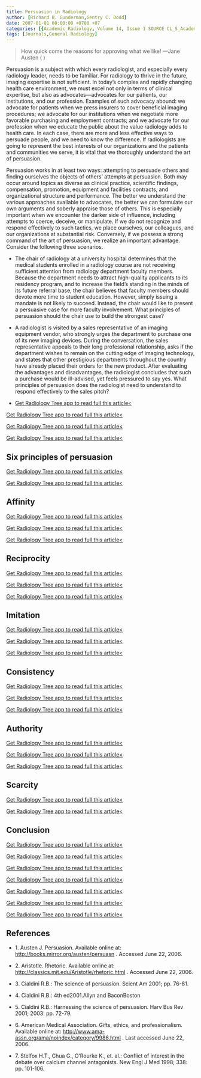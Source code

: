 ```yaml
---
title: Persuasion in Radiology
author: [Richard B. Gunderman,Gentry C. Dodd]
date: 2007-01-01 00:00:00 +0700 +07
categories: [{Academic Radiology, Volume 14, Issue 1 SOURCE CL_S_AcademicRadiologyVolume14Issue1 1}]
tags: [Journals,General Radiology]
---
```

> How quick come the reasons for approving what we like! —Jane Austen ( )

Persuasion is a subject with which every radiologist, and especially every radiology leader, needs to be familiar. For radiology to thrive in the future, imaging expertise is not sufficient. In today’s complex and rapidly changing health care environment, we must excel not only in terms of clinical expertise, but also as advocates—advocates for our patients, our institutions, and our profession. Examples of such advocacy abound: we advocate for patients when we press insurers to cover beneficial imaging procedures; we advocate for our institutions when we negotiate more favorable purchasing and employment contracts; and we advocate for our profession when we educate the public about the value radiology adds to health care. In each case, there are more and less effective ways to persuade people, and we need to know the difference. If radiologists are going to represent the best interests of our organizations and the patients and communities we serve, it is vital that we thoroughly understand the art of persuasion.

Persuasion works in at least two ways: attempting to persuade others and finding ourselves the objects of others’ attempts at persuasion. Both may occur around topics as diverse as clinical practice, scientific findings, compensation, promotion, equipment and facilities contracts, and organizational structure and performance. The better we understand the various approaches available to advocates, the better we can formulate our own arguments and soberly appraise those of others. This is especially important when we encounter the darker side of influence, including attempts to coerce, deceive, or manipulate. If we do not recognize and respond effectively to such tactics, we place ourselves, our colleagues, and our organizations at substantial risk. Conversely, if we possess a strong command of the art of persuasion, we realize an important advantage. Consider the following three scenarios.

- The chair of radiology at a university hospital determines that the medical students enrolled in a radiology course are not receiving sufficient attention from radiology department faculty members. Because the department needs to attract high-quality applicants to its residency program, and to increase the field’s standing in the minds of its future referral base, the chair believes that faculty members should devote more time to student education. However, simply issuing a mandate is not likely to succeed. Instead, the chair would like to present a persuasive case for more faculty involvement. What principles of persuasion should the chair use to build the strongest case?

- A radiologist is visited by a sales representative of an imaging equipment vendor, who strongly urges the department to purchase one of its new imaging devices. During the conversation, the sales representative appeals to their long professional relationship, asks if the department wishes to remain on the cutting edge of imaging technology, and states that other prestigious departments throughout the country have already placed their orders for the new product. After evaluating the advantages and disadvantages, the radiologist concludes that such a purchase would be ill-advised, yet feels pressured to say yes. What principles of persuasion does the radiologist need to understand to respond effectively to the sales pitch?

- [Get Radiology Tree app to read full this article<](https://clinicalpub.com/app)


[Get Radiology Tree app to read full this article<](https://clinicalpub.com/app)

[Get Radiology Tree app to read full this article<](https://clinicalpub.com/app)

[Get Radiology Tree app to read full this article<](https://clinicalpub.com/app)

## Six principles of persuasion

[Get Radiology Tree app to read full this article<](https://clinicalpub.com/app)

[Get Radiology Tree app to read full this article<](https://clinicalpub.com/app)

## Affinity

[Get Radiology Tree app to read full this article<](https://clinicalpub.com/app)

[Get Radiology Tree app to read full this article<](https://clinicalpub.com/app)

[Get Radiology Tree app to read full this article<](https://clinicalpub.com/app)

## Reciprocity

[Get Radiology Tree app to read full this article<](https://clinicalpub.com/app)

[Get Radiology Tree app to read full this article<](https://clinicalpub.com/app)

[Get Radiology Tree app to read full this article<](https://clinicalpub.com/app)

## Imitation

[Get Radiology Tree app to read full this article<](https://clinicalpub.com/app)

[Get Radiology Tree app to read full this article<](https://clinicalpub.com/app)

[Get Radiology Tree app to read full this article<](https://clinicalpub.com/app)

## Consistency

[Get Radiology Tree app to read full this article<](https://clinicalpub.com/app)

[Get Radiology Tree app to read full this article<](https://clinicalpub.com/app)

[Get Radiology Tree app to read full this article<](https://clinicalpub.com/app)

## Authority

[Get Radiology Tree app to read full this article<](https://clinicalpub.com/app)

[Get Radiology Tree app to read full this article<](https://clinicalpub.com/app)

[Get Radiology Tree app to read full this article<](https://clinicalpub.com/app)

## Scarcity

[Get Radiology Tree app to read full this article<](https://clinicalpub.com/app)

[Get Radiology Tree app to read full this article<](https://clinicalpub.com/app)

## Conclusion

[Get Radiology Tree app to read full this article<](https://clinicalpub.com/app)

[Get Radiology Tree app to read full this article<](https://clinicalpub.com/app)

[Get Radiology Tree app to read full this article<](https://clinicalpub.com/app)

[Get Radiology Tree app to read full this article<](https://clinicalpub.com/app)

[Get Radiology Tree app to read full this article<](https://clinicalpub.com/app)

[Get Radiology Tree app to read full this article<](https://clinicalpub.com/app)

[Get Radiology Tree app to read full this article<](https://clinicalpub.com/app)

## References

- 1\.  Austen J. Persuasion. Available online at:  http://books.mirror.org/austen/persuasn  . Accessed June 22, 2006.


- 2\.  Aristotle. Rhetoric. Available online at:  http://classics.mit.edu/Aristotle/rhetoric.html  . Accessed June 22, 2006.


- 3\. Cialdini R.B.: The science of persuasion. Scient Am 2001; pp. 76-81.


- 4\. Cialdini R.B.: 4th ed2001.Allyn and BaconBoston


- 5\. Cialdini R.B.: Harnessing the science of persuasion. Harv Bus Rev 2001; 2003: pp. 72-79.


- 6\.  American Medical Association. Gifts, ethics, and professionalism. Available online at:  http://www.ama-assn.org/ama/noindex/category/9986.html  . Last accessed June 22, 2006.


- 7\. Stelfox H.T., Chua G., O’Rourke K., et. al.: Conflict of interest in the debate over calcium channel antagonists. New Engl J Med 1998; 338: pp. 101-106.